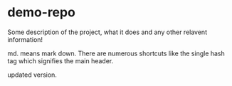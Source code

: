 # demo-repo

Some description of the project, what it does and any other relavent information!

md. means mark down. There are numerous shortcuts like the single hash tag which signifies the main header. 

updated version. 